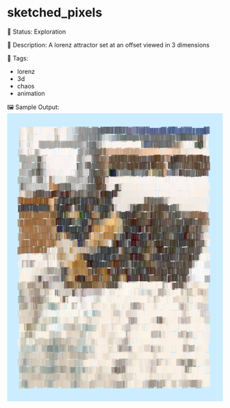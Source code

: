 # sketched_pixels

🧪 Status: Exploration

📎 Description: A lorenz attractor set at an offset viewed in 3 dimensions

🎨 Tags: 
- lorenz
- 3d
- chaos
- animation

🖼️ Sample Output:  
<img src="maze_1648946947351.webp" alt="sketched_pixels Sample Output" width="800" />
